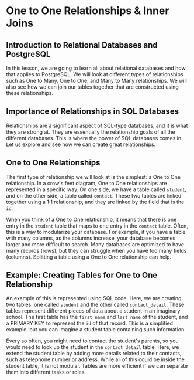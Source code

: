 # One to One Relationships & Inner Joins

## Introduction to Relational Databases and PostgreSQL

In this lesson, we are going to learn all about relational databases and how that applies to PostgreSQL. We will look at different types of relationships such as One to Many, One to One, and Many to Many relationships. We will also see how we can join our tables together that are constructed using these relationships.

## Importance of Relationships in SQL Databases

Relationships are a significant aspect of SQL-type databases, and it is what they are strong at. They are essentially the relationship goals of all the different databases. This is where the power of SQL databases comes in. Let us explore and see how we can create great relationships.

## One to One Relationships

The first type of relationship we will look at is the simplest: a One to One relationship. In a crow's feet diagram, One to One relationships are represented in a specific way. On one side, we have a table called `student`, and on the other side, a table called `contact`. These two tables are linked together using a 1:1 relationship, and they are linked by the field that is the `id`.

When you think of a One to One relationship, it means that there is one entry in the `student` table that maps to one entry in the `contact` table. Often, this is a way to modularize your database. For example, if you have a table with many columns, as the columns increase, your database becomes larger and more difficult to search. Many databases are optimized to have many records (rows), but they can struggle when you have too many fields (columns). Splitting a table using a One to One relationship can help.

## Example: Creating Tables for One to One Relationship

An example of this is represented using SQL code. Here, we are creating two tables: one called `student` and the other called `contact_detail`. These tables represent different pieces of data about a student in an imaginary school. The first table has the `first_name` and `last_name` of the student, and a PRIMARY KEY to represent the `id` of that record. This is a simplified example, but you can imagine a student table containing such information.

Every so often, you might need to contact the student's parents, so you would need to look up the student in the `contact_detail` table. Here, we extend the student table by adding more details related to their contacts, such as telephone number or address. While all of this could be inside the student table, it is not modular. Tables are more efficient if we can separate them into different tasks or roles.
